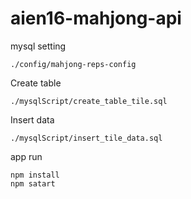 # aien16-mahjong-api

mysql setting
```
./config/mahjong-reps-config
``` 

Create table
```
./mysqlScript/create_table_tile.sql
```

Insert data
```
./mysqlScript/insert_tile_data.sql
```

app run
```
npm install
npm satart
```